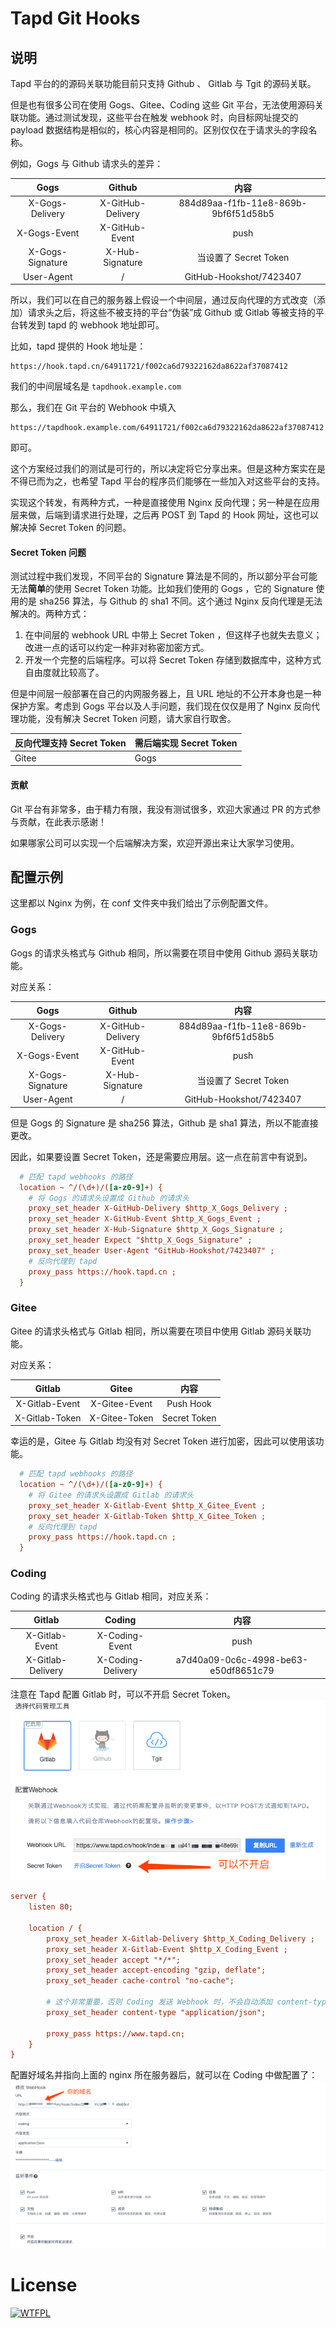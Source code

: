 # Tapd Git Hooks

## 说明

Tapd 平台的的源码关联功能目前只支持 Github 、 Gitlab 与 Tgit 的源码关联。

但是也有很多公司在使用 Gogs、Gitee、Coding 这些 Git 平台，无法使用源码关联功能。通过测试发现，这些平台在触发 webhook 时，向目标网址提交的 payload 数据结构是相似的，核心内容是相同的。区别仅仅在于请求头的字段名称。

例如，Gogs 与 Github 请求头的差异：

|       Gogs       |      Github       |                 内容                 |
| :--------------: | :---------------: | :----------------------------------: |
| X-Gogs-Delivery  | X-GitHub-Delivery | 884d89aa-f1fb-11e8-869b-9bf6f51d58b5 |
|   X-Gogs-Event   |  X-GitHub-Event   |                 push                 |
| X-Gogs-Signature |  X-Hub-Signature  |        当设置了 Secret Token         |
|    User-Agent    |         /         |       GitHub-Hookshot/7423407        |

所以，我们可以在自己的服务器上假设一个中间层，通过反向代理的方式改变（添加）请求头之后，将这些不被支持的平台“伪装”成 Github 或 Gitlab 等被支持的平台转发到 tapd 的 webhook 地址即可。

比如，tapd 提供的 Hook 地址是：

```
https://hook.tapd.cn/64911721/f002ca6d79322162da8622af37087412
```

我们的中间层域名是 `tapdhook.example.com`

那么，我们在 Git 平台的 Webhook 中填入

```
https://tapdhook.example.com/64911721/f002ca6d79322162da8622af37087412
```

即可。


这个方案经过我们的测试是可行的，所以决定将它分享出来。但是这种方案实在是不得已而为之，也希望 Tapd 平台的程序员们能够在一些加入对这些平台的支持。

实现这个转发，有两种方式，一种是直接使用 Nginx 反向代理；另一种是在应用层来做，后端到请求进行处理，之后再 POST 到 Tapd 的 Hook 网址，这也可以解决掉 Secret Token 的问题。

#### Secret Token 问题


测试过程中我们发现，不同平台的 Signature 算法是不同的，所以部分平台可能无法**简单**的使用 Secret Token 功能。比如我们使用的 Gogs ，它的 Signature 使用的是 sha256 算法，与 Github 的 sha1 不同。这个通过 Nginx 反向代理是无法解决的。两种方式：

1. 在中间层的 webhook URL 中带上 Secret Token ，但这样子也就失去意义；改进一点的话可以约定一种非对称密加密方式。
2. 开发一个完整的后端程序。可以将 Secret Token 存储到数据库中，这种方式自由度就比较高了。

但是中间层一般部署在自己的内网服务器上，且 URL 地址的不公开本身也是一种保护方案。考虑到 Gogs 平台以及人手问题，我们现在仅仅是用了 Nginx 反向代理功能，没有解决 Secret Token 问题，请大家自行取舍。


| 反向代理支持 Secret Token | 需后端实现 Secret Token |
| ------------------------- | ----------------------- |
| Gitee                     | Gogs                    |

#### 贡献

Git 平台有非常多，由于精力有限，我没有测试很多，欢迎大家通过 PR 的方式参与贡献，在此表示感谢！

如果哪家公司可以实现一个后端解决方案，欢迎开源出来让大家学习使用。




## 配置示例

这里都以 Nginx 为例，在 conf 文件夹中我们给出了示例配置文件。

### Gogs

Gogs 的请求头格式与 Github 相同，所以需要在项目中使用 Github 源码关联功能。

对应关系：

|       Gogs       |      Github       |                 内容                 |
| :--------------: | :---------------: | :----------------------------------: |
| X-Gogs-Delivery  | X-GitHub-Delivery | 884d89aa-f1fb-11e8-869b-9bf6f51d58b5 |
|   X-Gogs-Event   |  X-GitHub-Event   |                 push                 |
| X-Gogs-Signature |  X-Hub-Signature  |        当设置了 Secret Token         |
|    User-Agent    |         /         |       GitHub-Hookshot/7423407        |

但是 Gogs 的 Signature 是 sha256 算法，Github 是 sha1 算法，所以不能直接更改。

因此，如果要设置 Secret Token，还是需要应用层。这一点在前言中有说到。

```ini
  # 匹配 tapd webhooks 的路径
  location ~ ^/(\d+)/([a-z0-9]+) {
    # 将 Gogs 的请求头设置成 Github 的请求头
    proxy_set_header X-GitHub-Delivery $http_X_Gogs_Delivery ;
    proxy_set_header X-GitHub-Event $http_X_Gogs_Event ;
    proxy_set_header X-Hub-Signature $http_X_Gogs_Signature ;
    proxy_set_header Expect "$http_X_Gogs_Signature" ;
    proxy_set_header User-Agent "GitHub-Hookshot/7423407" ;
    # 反向代理到 tapd 
    proxy_pass https://hook.tapd.cn ;
  }
```

### 

### Gitee

Gitee 的请求头格式与 Gitlab 相同，所以需要在项目中使用 Gitlab 源码关联功能。

对应关系：

|     Gitlab     |      Gitee       |                 内容              |
| :------------: | :--------------: | :--------------------------------:|
| X-Gitlab-Event |  X-Gitee-Event   |            Push Hook              |
| X-Gitlab-Token |  X-Gitee-Token   |        Secret Token       |

幸运的是，Gitee 与 Gitlab 均没有对 Secret Token 进行加密，因此可以使用该功能。

```ini
  # 匹配 tapd webhooks 的路径
  location ~ ^/(\d+)/([a-z0-9]+) {
    # 将 Gitee 的请求头设置成 Gitlab 的请求头
    proxy_set_header X-Gitlab-Event $http_X_Gitee_Event ;
    proxy_set_header X-Gitlab-Token $http_X_Gitee_Token ;
    # 反向代理到 tapd 
    proxy_pass https://hook.tapd.cn ;
  }
```

### Coding
Coding 的请求头格式也与 Gitlab 相同，对应关系：

| Gitlab   | Coding   | 内容      |
| :------: | :------: | :-------: |
| X-Gitlab-Event | X-Coding-Event | push |
|X-Gitlab-Delivery|X-Coding-Delivery| a7d40a09-0c6c-4998-be63-e50df8651c79|

注意在 Tapd 配置 Gitlab 时，可以不开启 Secret Token。
![](./screenshots/gitlab.png)

```ini
server {
    listen 80;

    location / {
        proxy_set_header X-Gitlab-Delivery $http_X_Coding_Delivery ;
        proxy_set_header X-Gitlab-Event $http_X_Coding_Event ;
        proxy_set_header accept "*/*";
        proxy_set_header accept-encoding "gzip, deflate";
        proxy_set_header cache-control "no-cache";
        
        # 这个非常重要，否则 Coding 发送 Webhook 时，不会自动添加 content-type 导致 Webhook 虽然发送成功，但对 TAPD 并没有实际效果。
        proxy_set_header content-type "application/json";

        proxy_pass https://www.tapd.cn;
    }
}
```

配置好域名并指向上面的 nginx 所在服务器后，就可以在 Coding 中做配置了：
![](screenshots/coding.png)

# License

[![WTFPL](http://www.wtfpl.net/wp-content/uploads/2012/12/wtfpl-badge-1.png)](http://www.wtfpl.net/)

